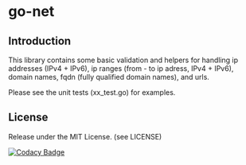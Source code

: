 # go-net

## Introduction
This library contains some basic validation and helpers for handling ip addresses (IPv4 + IPv6), ip ranges (from - to ip adress, IPv4 + IPv6), domain names, fqdn (fully qualified domain names), and urls.

Please see the unit tests (xx_test.go) for examples.

## License
Release under the MIT License. (see LICENSE)

[![Codacy Badge](https://app.codacy.com/project/badge/Grade/01c46c2a6f10458f8e7f09fff5ae1915)](https://www.codacy.com/gh/THREATINT/go-net/dashboard?utm_source=github.com&amp;utm_medium=referral&amp;utm_content=THREATINT/go-net&amp;utm_campaign=Badge_Grade)
